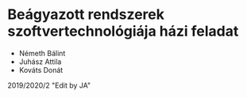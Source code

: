 
# Beágyazott rendszerek szoftvertechnológiája házi feladat

 - Németh Bálint
 - Juhász Attila
 - Kováts Donát

 2019/2020/2
 "Edit by JA"
